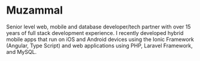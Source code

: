 # Muzammal
Senior level web, mobile and database developer/tech partner with over 15 years of full stack development experience.  I recently developed hybrid mobile apps that run on iOS and Android devices using the Ionic Framework (Angular, Type Script) and web applications using PHP, Laravel Framework, and MySQL.
